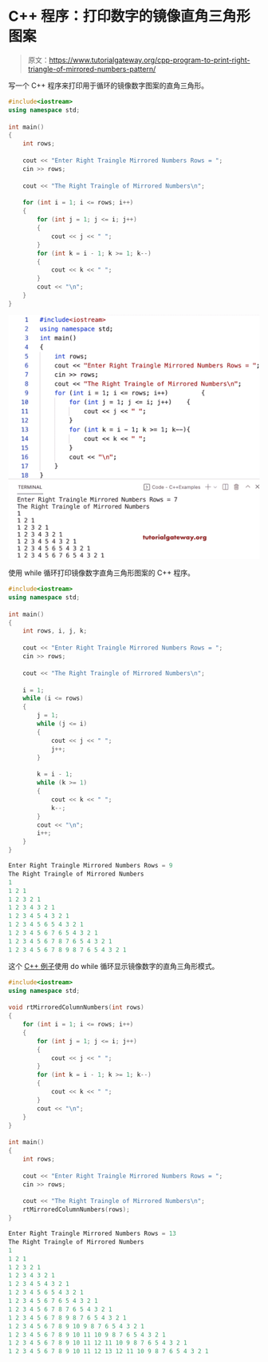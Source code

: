 # C++ 程序：打印数字的镜像直角三角形图案

> 原文：<https://www.tutorialgateway.org/cpp-program-to-print-right-triangle-of-mirrored-numbers-pattern/>

写一个 C++ 程序来打印用于循环的镜像数字图案的直角三角形。

```cpp
#include<iostream>
using namespace std;

int main()
{
	int rows;

	cout << "Enter Right Traingle Mirrored Numbers Rows = ";
	cin >> rows;

	cout << "The Right Traingle of Mirrored Numbers\n";

	for (int i = 1; i <= rows; i++)
	{
		for (int j = 1; j <= i; j++)
		{
			cout << j << " ";
		}
		for (int k = i - 1; k >= 1; k--)
		{
			cout << k << " ";
		}
		cout << "\n";
	}
}
```

![C++ Program to Print Right Triangle of Mirrored Numbers Pattern](img/ec2bed36352b8890ef25cfee867bc74c.png)

使用 while 循环打印镜像数字直角三角形图案的 C++ 程序。

```cpp
#include<iostream>
using namespace std;

int main()
{
	int rows, i, j, k;

	cout << "Enter Right Traingle Mirrored Numbers Rows = ";
	cin >> rows;

	cout << "The Right Traingle of Mirrored Numbers\n";

	i = 1;
	while (i <= rows)
	{
		j = 1;
		while (j <= i)
		{
			cout << j << " ";
			j++;
		}

		k = i - 1;
		while (k >= 1)
		{
			cout << k << " ";
			k--;
		}
		cout << "\n";
		i++;
	}
}
```

```cpp
Enter Right Traingle Mirrored Numbers Rows = 9
The Right Traingle of Mirrored Numbers
1 
1 2 1 
1 2 3 2 1 
1 2 3 4 3 2 1 
1 2 3 4 5 4 3 2 1 
1 2 3 4 5 6 5 4 3 2 1 
1 2 3 4 5 6 7 6 5 4 3 2 1 
1 2 3 4 5 6 7 8 7 6 5 4 3 2 1 
1 2 3 4 5 6 7 8 9 8 7 6 5 4 3 2 1 
```

这个 [C++ 例子](https://www.tutorialgateway.org/cpp-programs/)使用 do while 循环显示镜像数字的直角三角形模式。

```cpp
#include<iostream>
using namespace std;

void rtMirroredColumnNumbers(int rows)
{
	for (int i = 1; i <= rows; i++)
	{
		for (int j = 1; j <= i; j++)
		{
			cout << j << " ";
		}
		for (int k = i - 1; k >= 1; k--)
		{
			cout << k << " ";
		}
		cout << "\n";
	}
}

int main()
{
	int rows;

	cout << "Enter Right Traingle Mirrored Numbers Rows = ";
	cin >> rows;

	cout << "The Right Traingle of Mirrored Numbers\n";
	rtMirroredColumnNumbers(rows);
}
```

```cpp
Enter Right Traingle Mirrored Numbers Rows = 13
The Right Traingle of Mirrored Numbers
1 
1 2 1 
1 2 3 2 1 
1 2 3 4 3 2 1 
1 2 3 4 5 4 3 2 1 
1 2 3 4 5 6 5 4 3 2 1 
1 2 3 4 5 6 7 6 5 4 3 2 1 
1 2 3 4 5 6 7 8 7 6 5 4 3 2 1 
1 2 3 4 5 6 7 8 9 8 7 6 5 4 3 2 1 
1 2 3 4 5 6 7 8 9 10 9 8 7 6 5 4 3 2 1 
1 2 3 4 5 6 7 8 9 10 11 10 9 8 7 6 5 4 3 2 1 
1 2 3 4 5 6 7 8 9 10 11 12 11 10 9 8 7 6 5 4 3 2 1 
1 2 3 4 5 6 7 8 9 10 11 12 13 12 11 10 9 8 7 6 5 4 3 2 1 
```